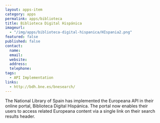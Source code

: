 ```yaml
---
layout: apps-item
category: apps
permalink: apps/biblioteca
title: Biblioteca Digital Hispánica
imageurl: 
  - "/img/apps/biblioteca-digital-hispanica/HIspania2.png"
featured: false
published: false
contact:
  name: 
  email: 
  website: 
  address: 
  telephone: 
tags: 
  - API Implementation
links:
  - http://bdh.bne.es/bnesearch/
---
```


The National Library of Spain has implemented the Europeana API in their online portal, Biblioteca Digital Hispánica. The portal now enables their users to access related Europeana content via a single link on their search results header.

